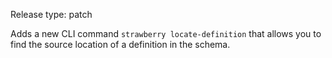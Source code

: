 Release type: patch

Adds a new CLI command `strawberry locate-definition` that allows you to find the source location of a definition in the schema.
